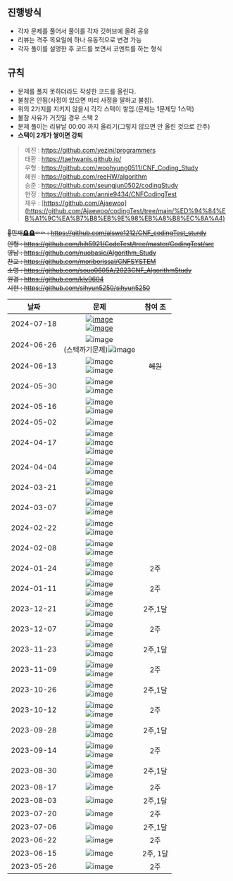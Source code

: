 ## 진행방식
+ 각자 문제를 풀어서 풀이를 각자 깃허브에 올려 공유
+ 리뷰는 격주 목요일에 하나 유동적으로 변경 가능
+ 각자 풀이를 설명한 후 코드를 보면서 코멘트를 하는 형식
## 규칙
+ 문제를 풀지 못하더라도 작성한 코드를 올린다.
+ 불참은 안됨(사정이 있으면 미리 사정을 말하고 불참).
+ 위의 2가지를 지키지 않을시 각각 스택이 쌓임.(문제는 1문제당 1스택)<br>
+ 불참 사유가 거짓일 경우 스택 2
+ 문제 풀이는 리뷰날 00:00 까지 올리기(그렇지 않으면 안 올린 것으로 간주)
+ **스택이 2개가 쌓이면 강퇴**


> 예진 : https://github.com/yezini/programmers  
> 태환 : https://taehwanis.github.io/  
> 우형 : https://github.com/woohyung0511/CNF_Coding_Study  
> 혜원 : https://github.com/reeHW/algorithm  
> 승준 : https://github.com/seungjun0502/codingStudy  
> 현정 : https://github.com/annie9434/CNFCodingTest  
> 재우 : [https://github.com/Ajaewoo](https://github.com/Ajaewoo/codingTest/tree/main/%ED%94%84%EB%A1%9C%EA%B7%B8%EB%9E%98%EB%A8%B8%EC%8A%A4)


~~👑민재🪦🪦⚰️⚰️ : https://github.com/alswo1212/CNF_codingTest_sturdy~~  
~~인형 : https://github.com/hih5921/CodeTest/tree/master/CodingTest/src~~  
~~영남 : https://github.com/nuobasic/Algorithm_Study~~  
~~찬교 : https://github.com/moriborissal/CNFSYSTEM~~  
~~소영 : https://github.com/souo0605A/2023CNF_AlgorithmStudy~~  
~~원겸 : https://github.com/kly9604~~  
~~시현 : https://github.com/sihyun5250/sihyun5250~~  
  
| 날짜 | 문제 | 참여 조 |
| :---: | :---: | :---: |
| 2024-07-18 | [![image](https://github.com/alswo1212/CNF_codingTest_sturdy/assets/92290312/ec90810c-3b19-4688-b88a-fd335fae2cc7)](https://school.programmers.co.kr/learn/courses/30/lessons/87377) <br> [![image](https://github.com/taehwanis/codingTest_study/assets/82363795/ada38151-8c88-4648-8814-e62d696bf601)](https://school.programmers.co.kr/learn/courses/30/lessons/138476) |  |
| 2024-06-26 | ![image](https://github.com/alswo1212/CNF_codingTest_sturdy/assets/92290312/a1776dbf-512c-4c48-820e-d47cf677720a) <br> (스텍까기문제)![image](https://github.com/alswo1212/CNF_codingTest_sturdy/assets/92290312/5c275c25-2b1d-49bb-b2d0-71ebdd8158e0) |  |
| 2024-06-13 | ![image](https://github.com/alswo1212/CNF_codingTest_sturdy/assets/92290312/d9fe1de7-7b4e-4973-baf3-a43ab1c1509f) <br> ![image](https://github.com/alswo1212/CNF_codingTest_sturdy/assets/92290312/185857de-3e09-4009-b6f9-0555ab143c3a) | <del>혜원</del> |
| 2024-05-30 | ![image](https://github.com/alswo1212/CNF_codingTest_sturdy/assets/92290312/81248977-697a-4373-80b3-33a6a2e5a9a0) <br> ![image](https://github.com/alswo1212/CNF_codingTest_sturdy/assets/92290312/9461e8ef-b676-426b-8254-921170ffa21a) |  |
| 2024-05-16 | ![image](https://github.com/alswo1212/CNF_codingTest_sturdy/assets/92290312/bea2c23e-8480-44be-9a8d-c01dc1e351c8) <br> ![image](https://github.com/alswo1212/CNF_codingTest_sturdy/assets/92290312/0140d5f7-8d95-4d15-9274-90606ae82ec6) |  |
| 2024-05-02 | ![image](https://github.com/alswo1212/CNF_codingTest_sturdy/assets/92290312/d6425ab5-0057-4001-b963-03475d29689f) |  |
| 2024-04-17 | ![image](https://github.com/alswo1212/CNF_codingTest_sturdy/assets/92290312/b6265c10-c613-4133-a34c-f091edf1ecb5) <br> ![image](https://github.com/alswo1212/CNF_codingTest_sturdy/assets/92290312/0b3c201d-5a1a-4f5b-a339-2333f24547f0) <br> ![image](https://github.com/alswo1212/CNF_codingTest_sturdy/assets/92290312/fa93efd8-4fd1-4b21-a972-66d4f0062bbf) |  |
| 2024-04-04 | ![image](https://github.com/alswo1212/CNF_codingTest_sturdy/assets/92290312/9632ac99-5601-4ac6-9a41-f58cf3b38937) <br> ![image](https://github.com/alswo1212/CNF_codingTest_sturdy/assets/92290312/93bfb770-ed75-4069-a22c-0eb709702308) |  |
| 2024-03-21 | ![image](https://github.com/alswo1212/CNF_codingTest_sturdy/assets/92290312/e6ec5000-a379-49a6-ad3d-83de37db2985) <br> ![image](https://github.com/alswo1212/CNF_codingTest_sturdy/assets/92290312/99b1d3df-034a-40e9-ba72-ed35537a84d3) |  |
| 2024-03-07 | ![image](https://github.com/alswo1212/CNF_codingTest_sturdy/assets/92290312/ed626c13-5f43-4232-9315-a4f80040d041) <br> ![image](https://github.com/alswo1212/CNF_codingTest_sturdy/assets/92290312/216293df-18c4-4b9d-bcdd-d73c73aa22d5) |  |
| 2024-02-22 | ![image](https://github.com/alswo1212/CNF_codingTest_sturdy/assets/92290312/f5aa3189-0cd2-4a43-b11b-982ea7daa672) <br> ![image](https://github.com/alswo1212/CNF_codingTest_sturdy/assets/92290312/a66e5138-bbcd-473c-995b-47f3f1ae0fed) |  |
| 2024-02-08 | ![image](https://github.com/alswo1212/CNF_codingTest_sturdy/assets/92290312/5a39b4f6-0994-4493-8e88-caa645de4ed2) <br/> ![image](https://github.com/alswo1212/CNF_codingTest_sturdy/assets/92290312/6d8ff430-90eb-4f25-890c-449a90152226) |
| 2024-01-24 | ![image](https://github.com/alswo1212/CNF_codingTest_sturdy/assets/92290312/73cd88bb-de5b-4093-b879-35eacc9760b1) <br/> ![image](https://github.com/alswo1212/CNF_codingTest_sturdy/assets/92290312/36893cab-a3ad-4974-83b7-2d956075f5d4) | 2주 |
| 2024-01-11 | ![image](https://github.com/alswo1212/CNF_codingTest_sturdy/assets/92290312/ed0ada5d-d2ab-4f5b-9977-4cc45c8f4f82) <br/> ![image](https://github.com/alswo1212/CNF_codingTest_sturdy/assets/92290312/533c010b-fd13-499d-9801-fcaeec0aad3e) | 2주 |
| 2023-12-21 | ![image](https://github.com/alswo1212/CNF_codingTest_sturdy/assets/92290312/c1495ba7-abc9-4039-99cc-aae5240f9f5a) <br/> ![image](https://github.com/alswo1212/CNF_codingTest_sturdy/assets/92290312/1ca23770-c3c5-44e0-a027-d03a444233d3) | 2주,1달 |
| 2023-12-07 | ![image](https://github.com/alswo1212/CNF_codingTest_sturdy/assets/92290312/17e6f6f0-1acc-43b4-af86-8980f229ac5d) <br/> ![image](https://github.com/alswo1212/CNF_codingTest_sturdy/assets/92290312/12acd07d-92a9-446d-8e11-ef42e54bf1db) | 2주 |
| 2023-11-23 | ![image](https://github.com/alswo1212/CNF_codingTest_sturdy/assets/92290312/3011499a-81f3-4a5f-8ffc-2fa784c9d86c) <br/> ![image](https://github.com/alswo1212/CNF_codingTest_sturdy/assets/92290312/23f68d73-03d6-4b3f-94da-eb60b9fbf90a) | 2주,1달 |
| 2023-11-09 | ![image](https://github.com/alswo1212/CNF_codingTest_sturdy/assets/92290312/1856717d-0a62-46ac-9b19-0ae61e762157) <br/>  ![image](https://github.com/alswo1212/CNF_codingTest_sturdy/assets/92290312/733854d6-a1c0-42fb-8d43-547a6b01cf31) | 2주 |
| 2023-10-26 | ![image](https://github.com/alswo1212/CNF_codingTest_sturdy/assets/92290312/0baae812-5d81-485c-84fc-01381c0321f7) <br/>  ![image](https://github.com/alswo1212/CNF_codingTest_sturdy/assets/92290312/e27ec5f8-097a-497c-9815-de2bb9d6eb6f) | 2주,1달 |
| 2023-10-12 | ![image](https://github.com/alswo1212/CNF_codingTest_sturdy/assets/92290312/2dc89425-83f0-459b-87c9-fdf53560d7c2) <br/>  ![image](https://github.com/alswo1212/CNF_codingTest_sturdy/assets/92290312/3ac869fe-bed2-4afa-b149-9a188535adf3)  | 2주 |
| 2023-09-28 | ![image](https://github.com/alswo1212/CNF_codingTest_sturdy/assets/92290312/2e7660f4-f930-4ee0-87c2-857a700ffabe) <br/>  ![image](https://github.com/alswo1212/CNF_codingTest_sturdy/assets/92290312/5d9932e0-0e2e-4a4b-90d2-f821b8427c7e)  | 2주,1달 |
| 2023-09-14 | ![image](https://github.com/alswo1212/CNF_codingTest_sturdy/assets/92290312/9e889fc1-6ea8-4d61-978c-6e45fcf31b6a)   <br/>   ![image](https://github.com/alswo1212/CNF_codingTest_sturdy/assets/92290312/26701449-62f1-4b30-8f9d-8b2526db6609)  | 2주 |
| 2023-08-30 | ![image](https://github.com/alswo1212/CNF_codingTest_sturdy/assets/92290312/138727b8-5fcf-488d-a815-9b56b64f8048)   <br/>   ![image](https://github.com/alswo1212/CNF_codingTest_sturdy/assets/92290312/d832c00a-d45d-4006-b0ce-fec1b325437a)  | 2주,1달 |
| 2023-08-17 | ![image](https://github.com/alswo1212/CNF_codingTest_sturdy/assets/92290312/fc1a2180-994e-4300-9751-37970de69cd0) | 2주 |
| 2023-08-03 | ![image](https://github.com/alswo1212/CNF_codingTest_sturdy/assets/92290312/3c626384-3437-49b1-ab72-966c0dcb014c) | 2주,1달 |
| 2023-07-20 | ![image](https://github.com/alswo1212/CNF_codingTest_sturdy/assets/92290312/5cd4db5b-9e69-41ba-b8f3-01ba5ee47d44) | 2주 |
| 2023-07-06 | ![image](https://github.com/alswo1212/CNF_codingTest_sturdy/assets/92290312/a0c390a8-9ff4-4b84-be86-0856435a8e1b) | 2주,1달 |
| 2023-06-22 | ![image](https://github.com/alswo1212/CNF_codingTest_sturdy/assets/92290312/28a88211-8342-4da4-bc00-7c25b4709ab8) | 2주 |
| 2023-06-15 | ![image](https://github.com/alswo1212/CNF_codingTest_sturdy/assets/92290312/9ea2417e-3753-4080-bfa7-6210f86e2241) | 2주, 1달 |
| 2023-05-26 | ![image](https://github.com/alswo1212/CNF_codingTest_sturdy/assets/92290312/ae20eb60-1a5f-4c92-8958-6033ad601889) | 2주 |
